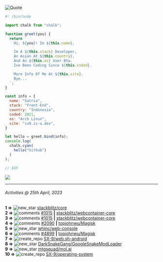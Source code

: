 <picture>
  <source media="(prefers-color-scheme: dark)" srcset="https://readme-typing-svg.herokuapp.com?font=Fira+Code&pause=1000&color=90D1F7&repeat=false&width=435&lines=%22Programming+Is+Painful+And+Fun%22">
  <source media="(prefers-color-scheme: light)" srcset="https://readme-typing-svg.herokuapp.com?font=Fira+Code&pause=1000&color=000000&repeat=false&width=435&lines=F*ck+You+Light+Mode+User;%22Programming+Is+Painful+And+Fun%22">
  <img alt="Quote">
</picture>

```js
#! /bin/node

import chalk from "chalk";

function greet(you) {
  return `
    Hi, ${you}! Im ${this.name},

    Im A ${this.stack} Developer,
    An Asian At ${this.country},
    And An ${this.os} User Btw.
    Ive Been Coding Since ${this.coded}.

    More Info Of Me At ${this.site}.
    Bye...
  `;
}

const info = {
  name: "Satria",
  stack: "Front-End",
  country: "Indonesia",
  coded: 2021,
  os: "Arch Linux",
  site: "sx9.is-a.dev",
}

let hello = greet.bind(info);
console.log(
  chalk.cyan(
    hello("Github")
  )
);

// EOF
```

![](https://skillicons.dev/icons?i=md,py,raspberrypi,replit,twitter,neovim,ts,vercel,bash,html,css,js,discord,express,git,github,vite,vue,firebase,linux,nodejs,vscode&theme=light&perline=11)

---

<!--RECENT_ACTIVITY:last_update-->
###### Activities @ 25th April, 2023
<!--RECENT_ACTIVITY:last_update_end-->

<!--RECENT_ACTIVITY:start-->
**1 =>** ![new_star](https://cdn.jsdelivr.net/gh/Readme-Workflows/Readme-Icons@main/icons/octicons/StarredRepositoryYellow.svg) [stackblitz/core](https://github.com/stackblitz/core)<br>
**2 =>** ![comments](https://cdn.jsdelivr.net/gh/Readme-Workflows/Readme-Icons@main/icons/octicons/Comment.svg) [#1015](https://github.com/stackblitz/webcontainer-core/issues/1015#issuecomment-1521843137) **|** [stackblitz/webcontainer-core](https://github.com/stackblitz/webcontainer-core)<br>
**3 =>** ![comments](https://cdn.jsdelivr.net/gh/Readme-Workflows/Readme-Icons@main/icons/octicons/Comment.svg) [#1015](https://github.com/stackblitz/webcontainer-core/issues/1015#issuecomment-1521837592) **|** [stackblitz/webcontainer-core](https://github.com/stackblitz/webcontainer-core)<br>
**4 =>** ![comments](https://cdn.jsdelivr.net/gh/Readme-Workflows/Readme-Icons@main/icons/octicons/Comment.svg) [#2090](https://github.com/topjohnwu/Magisk/issues/2090#issuecomment-1519062070) **|** [topjohnwu/Magisk](https://github.com/topjohnwu/Magisk)<br>
**5 =>** ![new_star](https://cdn.jsdelivr.net/gh/Readme-Workflows/Readme-Icons@main/icons/octicons/StarredRepositoryYellow.svg) [whinc/web-console](https://github.com/whinc/web-console)<br>
**6 =>** ![comments](https://cdn.jsdelivr.net/gh/Readme-Workflows/Readme-Icons@main/icons/octicons/Comment.svg) [#4899](https://github.com/topjohnwu/Magisk/issues/4899#issuecomment-1515737524) **|** [topjohnwu/Magisk](https://github.com/topjohnwu/Magisk)<br>
**7 =>** ![create_repo](https://cdn.jsdelivr.net/gh/Readme-Workflows/Readme-Icons@main/icons/octicons/Repository.svg) [SX-9/web.sh-android](https://github.com/SX-9/web.sh-android)<br>
**8 =>** ![new_star](https://cdn.jsdelivr.net/gh/Readme-Workflows/Readme-Icons@main/icons/octicons/StarredRepositoryYellow.svg) [DarkSnakeGang/GoogleSnakeModLoader](https://github.com/DarkSnakeGang/GoogleSnakeModLoader)<br>
**9 =>** ![new_star](https://cdn.jsdelivr.net/gh/Readme-Workflows/Readme-Icons@main/icons/octicons/StarredRepositoryYellow.svg) [mtgsquad/mol.ai](https://github.com/mtgsquad/mol.ai)<br>
**10 =>** ![create_repo](https://cdn.jsdelivr.net/gh/Readme-Workflows/Readme-Icons@main/icons/octicons/Repository.svg) [SX-9/operating-system](https://github.com/SX-9/operating-system)<br>
<!--RECENT_ACTIVITY:end-->
